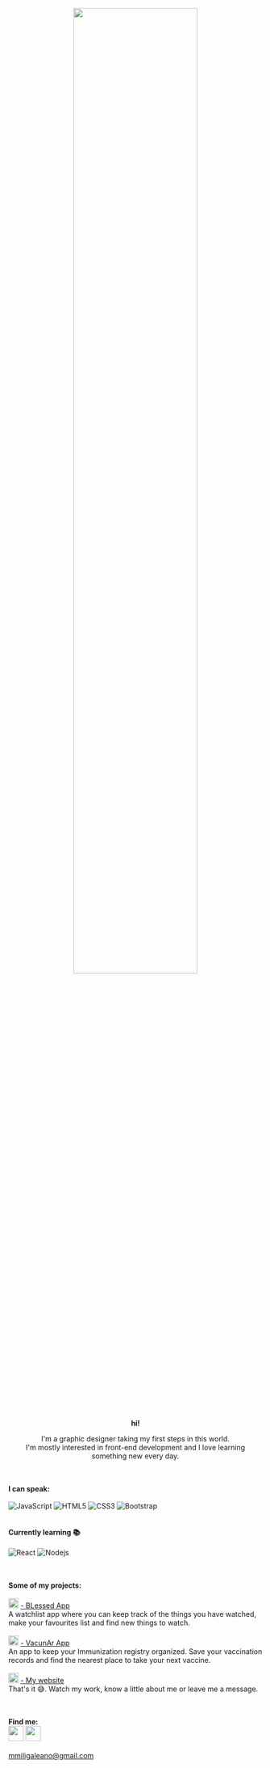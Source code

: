 <p align="center">
  <img width="70%" src="https://media2.giphy.com/media/65Lceh30PKEL24wWGr/giphy.gif">
</p>

<br><br>
<p align="center"><strong>hi!</strong></p>

<p align="center">I'm a graphic designer taking my first steps in this world.<br>I'm mostly interested in front-end development and I love learning something new every day.</p> 

<br><br>
**I can speak:**
<br><br>
![JavaScript](https://img.shields.io/badge/-JavaScript-black?style=flat-square&logo=javascript)
![HTML5](https://img.shields.io/badge/-HTML5-E34F26?style=flat-square&logo=html5&logoColor=white)
![CSS3](https://img.shields.io/badge/-CSS3-1572B6?style=flat-square&logo=css3)
![Bootstrap](https://img.shields.io/badge/-Bootstrap-563D7C?style=flat-square&logo=bootstrap)
<br><br><br>
**Currently learning :books:**
<br><br>
![React](https://img.shields.io/badge/-React-black?style=flat-square&logo=react)
![Nodejs](https://img.shields.io/badge/-Nodejs-black?style=flat-square&logo=Node.js)

<br><br>
**Some of my projects:**
<br>
<br>  [<img width="20px" src="https://i.ibb.co/KG2qbKH/faviconasas-01.png"/>](https://miligaleano.github.io/myweb/)
 [ - BLessed App](https://miligaleano.github.io/BLessed-App)
<br>A watchlist app where you can keep track of the things you have watched, make your favourites list and find new things to watch.
<br>
<br>  [<img width="20px" src="https://i.ibb.co/Gd5NS2K/favicon.png"/>](https://miligaleano.github.io/myweb/)
 [ - VacunAr App](https://github.com/MiliGaleano/VacunAr)
<br>An app to keep your Immunization registry organized. Save your vaccination records and find the nearest place to take your next vaccine.
<br>
<br>  [<img width="20px" src="https://i.ibb.co/NxtYFMT/favicon3.png"/>](https://miligaleano.github.io/myweb/)
 [ - My website](https://miligaleano.github.io/myweb/)
<br>That's it :sweat_smile:. Watch my work, know a little about me or leave me a message.

<br><br>
**Find me:**
<br>[<img width="30px" src="https://i.ibb.co/F44rcPd/behance.png"/>](https://www.behance.net/MiliGaleano)
[<img width="30px" src="https://i.ibb.co/sJyM5Rx/linkedin.png"/>](https://www.linkedin.com/in/milagros-galeano/)
<br><br>mmiligaleano@gmail.com





